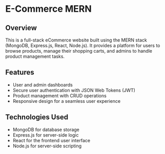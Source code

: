 # E-Commerce MERN 

## Overview

This is a full-stack eCommerce website built using the MERN stack (MongoDB, Express.js, React, Node.js). It provides a platform for users to browse products, manage their shopping carts, and admins to handle product management tasks.

## Features

- User and admin dashboards
- Secure user authentication with JSON Web Tokens (JWT)
- Product management with CRUD operations
- Responsive design for a seamless user experience

## Technologies Used

- MongoDB for database storage
- Express.js for server-side logic
- React for the frontend user interface
- Node.js for server-side scripting
